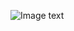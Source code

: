 
![Image text](https://user-images.githubusercontent.com/68082746/206587615-ddaa55af-8c59-445d-82dc-8ff03e0a6e06.jpg)
